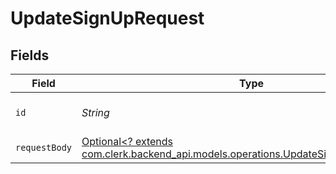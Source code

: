 # UpdateSignUpRequest


## Fields

| Field                                                                                                                                     | Type                                                                                                                                      | Required                                                                                                                                  | Description                                                                                                                               |
| ----------------------------------------------------------------------------------------------------------------------------------------- | ----------------------------------------------------------------------------------------------------------------------------------------- | ----------------------------------------------------------------------------------------------------------------------------------------- | ----------------------------------------------------------------------------------------------------------------------------------------- |
| `id`                                                                                                                                      | *String*                                                                                                                                  | :heavy_check_mark:                                                                                                                        | The ID of the sign-up to update                                                                                                           |
| `requestBody`                                                                                                                             | [Optional<? extends com.clerk.backend_api.models.operations.UpdateSignUpRequestBody>](../../models/operations/UpdateSignUpRequestBody.md) | :heavy_minus_sign:                                                                                                                        | N/A                                                                                                                                       |